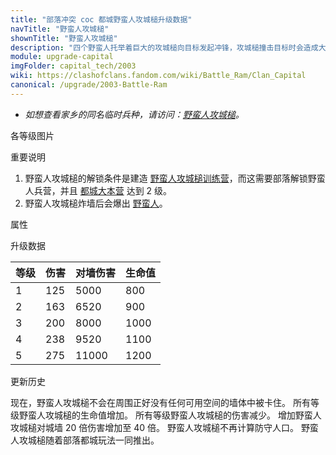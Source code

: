 ```yaml
---
title: "部落冲突 coc 都城野蛮人攻城槌升级数据"
navTitle: "野蛮人攻城槌"
shownTitle: "野蛮人攻城槌"
description: "四个野蛮人托举着巨大的攻城槌向目标发起冲锋，攻城槌撞击目标时会造成大量伤害。攻城槌破裂后，他们将拿着剑继续奋力战斗！"
module: upgrade-capital
imgFolder: capital_tech/2003
wiki: https://clashofclans.fandom.com/wiki/Battle_Ram/Clan_Capital
canonical: /upgrade/2003-Battle-Ram
---
```


- *如想查看家乡的同名临时兵种，请访问：[野蛮人攻城槌](/upgrade/0e01-Battle-Ram)。*

<UnitInfo :folder="$frontmatter.imgFolder" imgSrc="Battle_Ram_info.png" :imgAlt="$frontmatter.navTitle"
    :description="$frontmatter.description" :isSmallImg="true" />

<SmallTitle>各等级图片</SmallTitle>

<Panel>
    <UnitImgGroup :folder="$frontmatter.imgFolder">
        <UnitImg imgTitle="野蛮人攻城槌" imgSrc="Battle_Ram1.png" />
        <UnitImg imgTitle="野蛮人" imgSrc="Barbarian1.png" />
    </UnitImgGroup>
</Panel>

<SmallTitle>重要说明</SmallTitle>

1. 野蛮人攻城槌的解锁条件是建造 [野蛮人攻城槌训练营](/upgrade/2343-Battle-Ram-Barracks)，而这需要部落解锁野蛮人兵营，并且 [都城大本营](/upgrade/2400-Capital-Hall) 达到 2 级。
2. 野蛮人攻城槌炸墙后会爆出 [野蛮人](/upgrade/20c0-Barbarian)。

<SmallTitle>属性</SmallTitle>

<UnitProperties>
    <UnitProperty pKey="攻击偏好" pValue="城墙 (20 倍伤害)" />
    <UnitProperty pKey="伤害类型" pValue="范围伤害" />
    <UnitProperty pKey="伤害半径" pValue="0.6 格" />
    <UnitProperty pKey="攻击的目标" pValue="仅地面目标" />
    <UnitProperty pKey="配兵人口" pValue="5" />
    <UnitProperty pKey="防守人口" pValue="0" />
    <UnitProperty pKey="移动速度" pValue="2 格/秒" />
    <UnitProperty pKey="攻击距离" pValue="0.75 格" />
</UnitProperties>

<SmallTitle>升级数据</SmallTitle>

<UnitTable>

| 等级 |   伤害  |  对墙伤害 | 生命值 |
|  --- |   ---  |    ----  |  ----  |
|   1  |   125  |    5000  |   800  |
|   2  |   163  |    6520  |   900  |
|   3  |   200  |    8000  |  1000  |
|   4  |   238  |    9520  |  1100  |
|   5  |   275  |   11000  |  1200  |
</UnitTable>

<SmallTitle>更新历史</SmallTitle>

<Timeline>
    <TimelineItem date="2023/05/15">
         <TimelineRow>现在，野蛮人攻城槌不会在周围正好没有任何可用空间的墙体中被卡住。</TimelineRow>
    </TimelineItem>
    <TimelineItem date="2022/12/12">
        <TimelineRow>所有等级野蛮人攻城槌的生命值增加。</TimelineRow>
        <TimelineRow>所有等级野蛮人攻城槌的伤害减少。</TimelineRow>
        <TimelineRow>增加野蛮人攻城槌对城墙 20 倍伤害增加至 40 倍。</TimelineRow>
        <TimelineRow>野蛮人攻城槌不再计算防守人口。</TimelineRow>
    </TimelineItem>
    <TimelineItem date="2022/05/02">
        <TimelineRow>野蛮人攻城槌随着部落都城玩法一同推出。</TimelineRow>
    </TimelineItem>
    <TimelineItem :historyBottom="true" />
</Timeline>